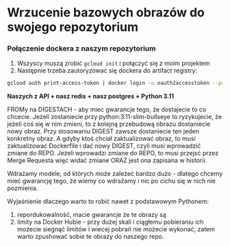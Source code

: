 # Wrzucenie bazowych obrazów do swojego repozytorium

### Połączenie dockera z naszym repozytorium

1. Wszyscy muszą zrobić `gcloud init` i połączyć się z moim projektem
2. Następnie trzeba zautoryzować się dockera do artifact registry:

```bash
gcloud auth print-access-token | docker login -u oauth2accesstoken --password-stdin europe-central2-docker.pkg.dev
```

**Naszych z API + nasz redis + nasz postgres + Python 3.11**



FROMy na DIGESTACH - aby miec gwarancje tego, że dostajecie to co chcecie. Jeżeli zostaniecie przy python:3.11-slim-bullseye to ryzykujecie, że jeżeli coś się w nim zmieni, to z kolejną przebudową obrazu dostaniecie nowy obraz. Przy stosowaniu DIGEST zawsze dostaniecie ten jeden konkretny obraz. A gdyby ktoś chciał zaktualizować obraz, to musi zaktualizować Dockerfile i dać nowy DIGEST, czyli musi wprowadzić zmiane do REPO. Jeżeli wprowadzi zmiane do REPO, to musi przejsć przez Merge Requesta więc widać zmiane ORAZ jest ona zapisana w historii.

Wdrażamy modele, od których może zależeć bardzo dużo - dlatego chcemy mieć gwarancję tego, że wiemy co wdrażamy i nic po cichu się w nich nie pozmienia.  

Wyjaśnienie dlaczego warto to robić nawet z podstawowym Pythonem: 
1. repordukowalność, macie gwarancje że te obrazy są
2. limity na Docker Hubie - przy dużej skali i ciągłemu pobieraniu ich możecie siegnąć limitów i wiecej pobrań nie możecie wykonać, zatem warto zpushować sobie te obrazy do naszego repo. 